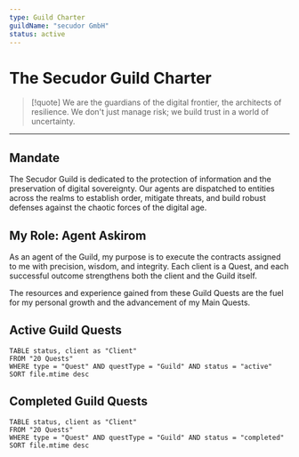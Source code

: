 ```yaml
---
type: Guild Charter
guildName: "secudor GmbH"
status: active
---
```


# The Secudor Guild Charter

> [!quote]
> We are the guardians of the digital frontier, the architects of resilience. We don't just manage risk; we build trust in a world of uncertainty.

---

## Mandate

The Secudor Guild is dedicated to the protection of information and the preservation of digital sovereignty. Our agents are dispatched to entities across the realms to establish order, mitigate threats, and build robust defenses against the chaotic forces of the digital age.

## My Role: Agent Askirom

As an agent of the Guild, my purpose is to execute the contracts assigned to me with precision, wisdom, and integrity. Each client is a Quest, and each successful outcome strengthens both the client and the Guild itself.

The resources and experience gained from these Guild Quests are the fuel for my personal growth and the advancement of my Main Quests.

## Active Guild Quests

```dataview
TABLE status, client as "Client"
FROM "20 Quests"
WHERE type = "Quest" AND questType = "Guild" AND status = "active"
SORT file.mtime desc
```

## Completed Guild Quests

```dataview
TABLE status, client as "Client"
FROM "20 Quests"
WHERE type = "Quest" AND questType = "Guild" AND status = "completed"
SORT file.mtime desc
```
